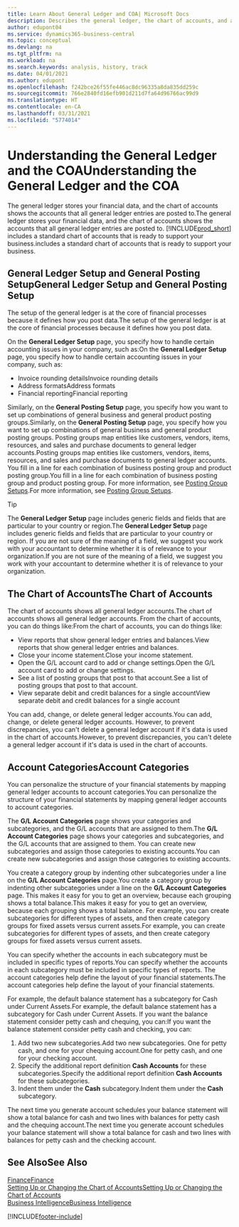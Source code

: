 ```yaml
---
title: Learn About General Ledger and COA| Microsoft Docs
description: Describes the general ledger, the chart of accounts, and account categories.
author: edupont04
ms.service: dynamics365-business-central
ms.topic: conceptual
ms.devlang: na
ms.tgt_pltfrm: na
ms.workload: na
ms.search.keywords: analysis, history, track
ms.date: 04/01/2021
ms.author: edupont
ms.openlocfilehash: f242bce26f55fe446ac8dc96335a8da835dd259c
ms.sourcegitcommit: 766e2840fd16efb901d211d7fa64d96766ac99d9
ms.translationtype: HT
ms.contentlocale: en-CA
ms.lasthandoff: 03/31/2021
ms.locfileid: "5774014"
---
```

# <a name="understanding-the-general-ledger-and-the-coa"></a><span data-ttu-id="bb229-103">Understanding the General Ledger and the COA</span><span class="sxs-lookup"><span data-stu-id="bb229-103">Understanding the General Ledger and the COA</span></span>

<span data-ttu-id="bb229-104">The general ledger stores your financial data, and the chart of accounts shows the accounts that all general ledger entries are posted to.</span><span class="sxs-lookup"><span data-stu-id="bb229-104">The general ledger stores your financial data, and the chart of accounts shows the accounts that all general ledger entries are posted to.</span></span> [!INCLUDE[prod_short](includes/prod_short.md)] <span data-ttu-id="bb229-105">includes a standard chart of accounts that is ready to support your business.</span><span class="sxs-lookup"><span data-stu-id="bb229-105">includes a standard chart of accounts that is ready to support your business.</span></span>

## <a name="general-ledger-setup-and-general-posting-setup"></a><span data-ttu-id="bb229-106">General Ledger Setup and General Posting Setup</span><span class="sxs-lookup"><span data-stu-id="bb229-106">General Ledger Setup and General Posting Setup</span></span>

<span data-ttu-id="bb229-107">The setup of the general ledger is at the core of financial processes because it defines how you post data.</span><span class="sxs-lookup"><span data-stu-id="bb229-107">The setup of the general ledger is at the core of financial processes because it defines how you post data.</span></span>  

<span data-ttu-id="bb229-108">On the **General Ledger Setup** page, you specify how to handle certain accounting issues in your company, such as:</span><span class="sxs-lookup"><span data-stu-id="bb229-108">On the **General Ledger Setup** page, you specify how to handle certain accounting issues in your company, such as:</span></span>  

* <span data-ttu-id="bb229-109">Invoice rounding details</span><span class="sxs-lookup"><span data-stu-id="bb229-109">Invoice rounding details</span></span>  
* <span data-ttu-id="bb229-110">Address formats</span><span class="sxs-lookup"><span data-stu-id="bb229-110">Address formats</span></span>  
* <span data-ttu-id="bb229-111">Financial reporting</span><span class="sxs-lookup"><span data-stu-id="bb229-111">Financial reporting</span></span>  

<span data-ttu-id="bb229-112">Similarly, on the **General Posting Setup** page, you specify how you want to set up combinations of general business and general product posting groups.</span><span class="sxs-lookup"><span data-stu-id="bb229-112">Similarly, on the **General Posting Setup** page, you specify how you want to set up combinations of general business and general product posting groups.</span></span> <span data-ttu-id="bb229-113">Posting groups map entities like customers, vendors, items, resources, and sales and purchase documents to general ledger accounts.</span><span class="sxs-lookup"><span data-stu-id="bb229-113">Posting groups map entities like customers, vendors, items, resources, and sales and purchase documents to general ledger accounts.</span></span> <span data-ttu-id="bb229-114">You fill in a line for each combination of business posting group and product posting group.</span><span class="sxs-lookup"><span data-stu-id="bb229-114">You fill in a line for each combination of business posting group and product posting group.</span></span> <span data-ttu-id="bb229-115">For more information, see [Posting Group Setups](finance-posting-groups.md).</span><span class="sxs-lookup"><span data-stu-id="bb229-115">For more information, see [Posting Group Setups](finance-posting-groups.md).</span></span>  

> [!TIP]
> <span data-ttu-id="bb229-116">The **General Ledger Setup** page includes generic fields and fields that are particular to your country or region.</span><span class="sxs-lookup"><span data-stu-id="bb229-116">The **General Ledger Setup** page includes generic fields and fields that are particular to your country or region.</span></span> <span data-ttu-id="bb229-117">If you are not sure of the meaning of a field, we suggest you work with your accountant to determine whether it is of relevance to your organization.</span><span class="sxs-lookup"><span data-stu-id="bb229-117">If you are not sure of the meaning of a field, we suggest you work with your accountant to determine whether it is of relevance to your organization.</span></span>  

## <a name="the-chart-of-accounts"></a><span data-ttu-id="bb229-118">The Chart of Accounts</span><span class="sxs-lookup"><span data-stu-id="bb229-118">The Chart of Accounts</span></span>

<span data-ttu-id="bb229-119">The chart of accounts shows all general ledger accounts.</span><span class="sxs-lookup"><span data-stu-id="bb229-119">The chart of accounts shows all general ledger accounts.</span></span> <span data-ttu-id="bb229-120">From the chart of accounts, you can do things like:</span><span class="sxs-lookup"><span data-stu-id="bb229-120">From the chart of accounts, you can do things like:</span></span>  

* <span data-ttu-id="bb229-121">View reports that show general ledger entries and balances.</span><span class="sxs-lookup"><span data-stu-id="bb229-121">View reports that show general ledger entries and balances.</span></span>  
* <span data-ttu-id="bb229-122">Close your income statement.</span><span class="sxs-lookup"><span data-stu-id="bb229-122">Close your income statement.</span></span>  
* <span data-ttu-id="bb229-123">Open the G/L account card to add or change settings.</span><span class="sxs-lookup"><span data-stu-id="bb229-123">Open the G/L account card to add or change settings.</span></span>  
* <span data-ttu-id="bb229-124">See a list of posting groups that post to that account.</span><span class="sxs-lookup"><span data-stu-id="bb229-124">See a list of posting groups that post to that account.</span></span>
* <span data-ttu-id="bb229-125">View separate debit and credit balances for a single account</span><span class="sxs-lookup"><span data-stu-id="bb229-125">View separate debit and credit balances for a single account</span></span>  

<span data-ttu-id="bb229-126">You can add, change, or delete general ledger accounts.</span><span class="sxs-lookup"><span data-stu-id="bb229-126">You can add, change, or delete general ledger accounts.</span></span> <span data-ttu-id="bb229-127">However, to prevent discrepancies, you can't delete a general ledger account if it's data is used in the chart of accounts.</span><span class="sxs-lookup"><span data-stu-id="bb229-127">However, to prevent discrepancies, you can't delete a general ledger account if it's data is used in the chart of accounts.</span></span>  

## <a name="account-categories"></a><span data-ttu-id="bb229-128">Account Categories</span><span class="sxs-lookup"><span data-stu-id="bb229-128">Account Categories</span></span>

<span data-ttu-id="bb229-129">You can personalize the structure of your financial statements by mapping general ledger accounts to account categories.</span><span class="sxs-lookup"><span data-stu-id="bb229-129">You can personalize the structure of your financial statements by mapping general ledger accounts to account categories.</span></span>  

<span data-ttu-id="bb229-130">The **G/L Account Categories** page shows your categories and subcategories, and the G/L accounts that are assigned to them.</span><span class="sxs-lookup"><span data-stu-id="bb229-130">The **G/L Account Categories** page shows your categories and subcategories, and the G/L accounts that are assigned to them.</span></span> <span data-ttu-id="bb229-131">You can create new subcategories and assign those categories to existing accounts.</span><span class="sxs-lookup"><span data-stu-id="bb229-131">You can create new subcategories and assign those categories to existing accounts.</span></span>  

<span data-ttu-id="bb229-132">You create a category group by indenting other subcategories under a line on the **G/L Account Categories** page.</span><span class="sxs-lookup"><span data-stu-id="bb229-132">You create a category group by indenting other subcategories under a line on the **G/L Account Categories** page.</span></span> <span data-ttu-id="bb229-133">This makes it easy for you to get an overview, because each grouping shows a total balance.</span><span class="sxs-lookup"><span data-stu-id="bb229-133">This makes it easy for you to get an overview, because each grouping shows a total balance.</span></span> <span data-ttu-id="bb229-134">For example, you can create subcategories for different types of assets, and then create category groups for fixed assets versus current assets.</span><span class="sxs-lookup"><span data-stu-id="bb229-134">For example, you can create subcategories for different types of assets, and then create category groups for fixed assets versus current assets.</span></span>  

<span data-ttu-id="bb229-135">You can specify whether the accounts in each subcategory must be included in specific types of reports.</span><span class="sxs-lookup"><span data-stu-id="bb229-135">You can specify whether the accounts in each subcategory must be included in specific types of reports.</span></span> <span data-ttu-id="bb229-136">The account categories help define the layout of your financial statements.</span><span class="sxs-lookup"><span data-stu-id="bb229-136">The account categories help define the layout of your financial statements.</span></span>  

<span data-ttu-id="bb229-137">For example, the default balance statement has a subcategory for Cash under Current Assets.</span><span class="sxs-lookup"><span data-stu-id="bb229-137">For example, the default balance statement has a subcategory for Cash under Current Assets.</span></span> <span data-ttu-id="bb229-138">If you want the balance statement consider petty cash and chequing, you can:</span><span class="sxs-lookup"><span data-stu-id="bb229-138">If you want the balance statement consider petty cash and checking, you can:</span></span>  

1. <span data-ttu-id="bb229-139">Add two new subcategories.</span><span class="sxs-lookup"><span data-stu-id="bb229-139">Add two new subcategories.</span></span> <span data-ttu-id="bb229-140">One for petty cash, and one for your chequing account.</span><span class="sxs-lookup"><span data-stu-id="bb229-140">One for petty cash, and one for your checking account.</span></span>  
2. <span data-ttu-id="bb229-141">Specify the additional report definition **Cash Accounts** for these subcategories.</span><span class="sxs-lookup"><span data-stu-id="bb229-141">Specify the additional report definition **Cash Accounts** for these subcategories.</span></span>  
3. <span data-ttu-id="bb229-142">Indent them under the **Cash** subcategory.</span><span class="sxs-lookup"><span data-stu-id="bb229-142">Indent them under the **Cash** subcategory.</span></span>  

<span data-ttu-id="bb229-143">The next time you generate account schedules your balance statement will show a total balance for cash and two lines with balances for petty cash and the chequing account.</span><span class="sxs-lookup"><span data-stu-id="bb229-143">The next time you generate account schedules your balance statement will show a total balance for cash and two lines with balances for petty cash and the checking account.</span></span>  

## <a name="see-also"></a><span data-ttu-id="bb229-144">See Also</span><span class="sxs-lookup"><span data-stu-id="bb229-144">See Also</span></span>

[<span data-ttu-id="bb229-145">Finance</span><span class="sxs-lookup"><span data-stu-id="bb229-145">Finance</span></span>](finance.md)  
[<span data-ttu-id="bb229-146">Setting Up or Changing the Chart of Accounts</span><span class="sxs-lookup"><span data-stu-id="bb229-146">Setting Up or Changing the Chart of Accounts</span></span>](finance-setup-chart-accounts.md)  
[<span data-ttu-id="bb229-147">Business Intelligence</span><span class="sxs-lookup"><span data-stu-id="bb229-147">Business Intelligence</span></span>](bi.md)  


[!INCLUDE[footer-include](includes/footer-banner.md)]